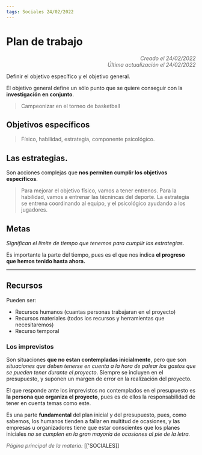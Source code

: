 ```yaml
---
tags: Sociales 24/02/2022
---
```


# Plan de trabajo
<div style="text-align: right; opacity: 0.7; font-style: italic;">Creado el 24/02/2022</div>
<div style="text-align: right; opacity: 0.7; font-style: italic;">Última actualización el 24/02/2022</div>

Definir el objetivo específico y el objetivo general.

El objetivo general define un sólo punto que se quiere conseguir con la **investigación en conjunto**.

> Campeonizar en el torneo de basketball

## Objetivos específicos

> Físico, habilidad, estrategia, componente psicológico.

## Las estrategias.

Son acciones complejas que **nos permiten cumplir los objetivos específicos**.

> Para mejorar el objetivo físico, vamos a tener entrenos. Para la habilidad, vamos a entrenar las técnincas del deporte. La estrategia se entrena coordinando al equipo, y el psicológico ayudando a los jugadores.

## Metas

*Significan el límite de tiempo que tenemos para cumplir las estrategias*.

Es importante la parte del tiempo, pues es el que nos indica **el progreso que hemos tenido hasta ahora.**

---

## Recursos

Pueden ser:
- Recursos humanos (cuantas personas trabajaran en el proyecto)
- Recursos materiales (todos los recursos y herramientas que necesitaremos)
- Recurso temporal 

### Los imprevistos 

Son situaciones **que no estan contempladas inicialmente**, pero que son *situaciones que deben tenerse en cuenta a la hora de palear los gastos que se pueden tener durante el proyecto*. Siempre se incluyen en el presupuesto, y suponen un margen de error en la realización del proyecto.

El que responde ante los imprevistos no contemplados en el presupuesto es **la persona que organiza el proyecto**, pues es de ellos la responsabilidad de tener en cuenta temas como este.

Es una parte **fundamental** del plan inicial y del presupuesto, pues, como sabemos, los humanos tienden a fallar en multitud de ocasiones, y las empresas u organizadores tiene que estar conscientes que los planes iniciales *no se cumplen en la gran mayoría de ocasiones al pie de la letra.*



<span style="opacity: 0.7; font-style: italic;">Página principal de la materia:</span> [['SOCIALES]]